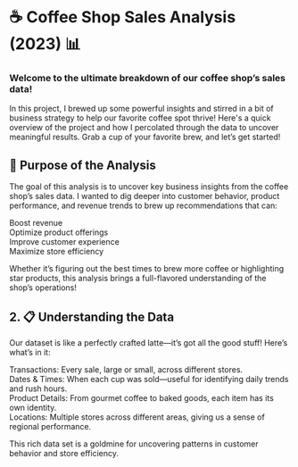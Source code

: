 # ☕ Coffee Shop Sales Analysis (2023) 📊

### Welcome to the ultimate breakdown of our coffee shop’s sales data!
In this project, I brewed up some powerful insights and stirred in a bit of business strategy to help our favorite coffee spot thrive! Here's a quick overview of the project and how I percolated through the data to uncover meaningful results. Grab a cup of your favorite brew, and let’s get started!

## 🎯 Purpose of the Analysis
The goal of this analysis is to uncover key business insights from the coffee shop’s sales data. I wanted to dig deeper into customer behavior, product performance, and revenue trends to brew up recommendations that can:

Boost revenue <br>
Optimize product offerings <br>
Improve customer experience <br>
Maximize store efficiency <br>

Whether it’s figuring out the best times to brew more coffee or highlighting star products, this analysis brings a full-flavored understanding of the shop’s operations!

## 2. 📋 Understanding the Data
Our dataset is like a perfectly crafted latte—it’s got all the good stuff! Here’s what’s in it:

Transactions: Every sale, large or small, across different stores. <br>
Dates & Times: When each cup was sold—useful for identifying daily trends and rush hours. <br>
Product Details: From gourmet coffee to baked goods, each item has its own identity. <br>
Locations: Multiple stores across different areas, giving us a sense of regional performance. <br>

This rich data set is a goldmine for uncovering patterns in customer behavior and store efficiency.
